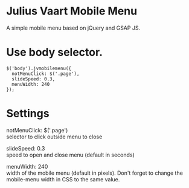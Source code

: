 # Julius Vaart Mobile Menu
A simple mobile menu based on jQuery and GSAP JS.

# Use body selector.
```
$('body').jvmobilemenu({
  notMenuClick: $('.page'),
  slideSpeed: 0.3,
  menuWidth: 240
});
```

# Settings
notMenuClick: $('.page')<br/>
selector to click outside menu to close

slideSpeed: 0.3<br/>
speed to open and close menu (default in seconds)

menuWidth: 240<br/>
width of the mobile menu (default in pixels). Don't forget to change the mobile-menu width in CSS to the same value.